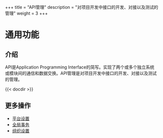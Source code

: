 ﻿+++
title = "API管理"
description = "对项目开发中接口的开发、对接以及测试的管理"
weight = 3
+++

# 通用功能

## 介绍

API是Application Programming Interface的简写。实现了两个或多个独立系统或模块间的通信和数据交换。API管理是对项目开发中接口的开发、对接以及测试的管理。

{{< docdir >}}

## 更多操作
- [平台设置](..//platform)
- [全局事务](..//global-transaction)
- [组织设置](..//tenant)